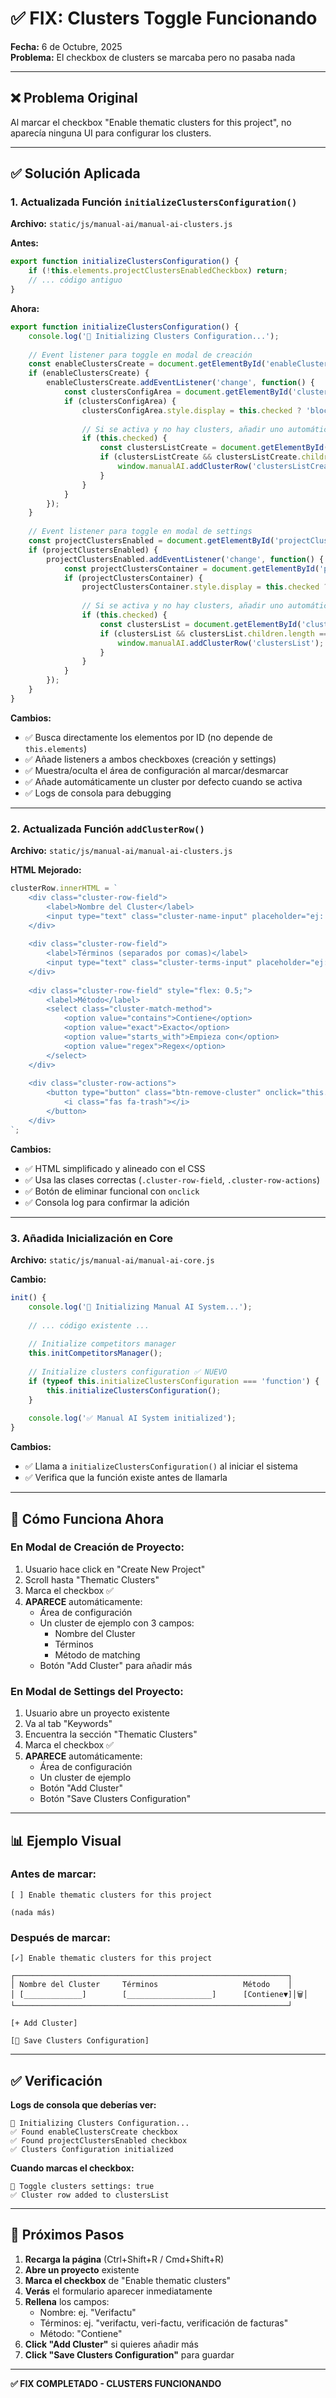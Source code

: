 # ✅ FIX: Clusters Toggle Funcionando

**Fecha:** 6 de Octubre, 2025  
**Problema:** El checkbox de clusters se marcaba pero no pasaba nada

---

## ❌ Problema Original

Al marcar el checkbox "Enable thematic clusters for this project", no aparecía ninguna UI para configurar los clusters.

---

## ✅ Solución Aplicada

### 1. Actualizada Función `initializeClustersConfiguration()`

**Archivo:** `static/js/manual-ai/manual-ai-clusters.js`

**Antes:**
```javascript
export function initializeClustersConfiguration() {
    if (!this.elements.projectClustersEnabledCheckbox) return;
    // ... código antiguo
}
```

**Ahora:**
```javascript
export function initializeClustersConfiguration() {
    console.log('🎯 Initializing Clusters Configuration...');
    
    // Event listener para toggle en modal de creación
    const enableClustersCreate = document.getElementById('enableClustersCreate');
    if (enableClustersCreate) {
        enableClustersCreate.addEventListener('change', function() {
            const clustersConfigArea = document.getElementById('clustersConfigArea');
            if (clustersConfigArea) {
                clustersConfigArea.style.display = this.checked ? 'block' : 'none';
                
                // Si se activa y no hay clusters, añadir uno automáticamente
                if (this.checked) {
                    const clustersListCreate = document.getElementById('clustersListCreate');
                    if (clustersListCreate && clustersListCreate.children.length === 0) {
                        window.manualAI.addClusterRow('clustersListCreate');
                    }
                }
            }
        });
    }
    
    // Event listener para toggle en modal de settings
    const projectClustersEnabled = document.getElementById('projectClustersEnabled');
    if (projectClustersEnabled) {
        projectClustersEnabled.addEventListener('change', function() {
            const projectClustersContainer = document.getElementById('projectClustersContainer');
            if (projectClustersContainer) {
                projectClustersContainer.style.display = this.checked ? 'block' : 'none';
                
                // Si se activa y no hay clusters, añadir uno automáticamente
                if (this.checked) {
                    const clustersList = document.getElementById('clustersList');
                    if (clustersList && clustersList.children.length === 0) {
                        window.manualAI.addClusterRow('clustersList');
                    }
                }
            }
        });
    }
}
```

**Cambios:**
- ✅ Busca directamente los elementos por ID (no depende de `this.elements`)
- ✅ Añade listeners a ambos checkboxes (creación y settings)
- ✅ Muestra/oculta el área de configuración al marcar/desmarcar
- ✅ Añade automáticamente un cluster por defecto cuando se activa
- ✅ Logs de consola para debugging

---

### 2. Actualizada Función `addClusterRow()`

**Archivo:** `static/js/manual-ai/manual-ai-clusters.js`

**HTML Mejorado:**
```javascript
clusterRow.innerHTML = `
    <div class="cluster-row-field">
        <label>Nombre del Cluster</label>
        <input type="text" class="cluster-name-input" placeholder="ej: Verifactu">
    </div>
    
    <div class="cluster-row-field">
        <label>Términos (separados por comas)</label>
        <input type="text" class="cluster-terms-input" placeholder="ej: verifactu, veri-factu">
    </div>
    
    <div class="cluster-row-field" style="flex: 0.5;">
        <label>Método</label>
        <select class="cluster-match-method">
            <option value="contains">Contiene</option>
            <option value="exact">Exacto</option>
            <option value="starts_with">Empieza con</option>
            <option value="regex">Regex</option>
        </select>
    </div>
    
    <div class="cluster-row-actions">
        <button type="button" class="btn-remove-cluster" onclick="this.parentElement.parentElement.remove()">
            <i class="fas fa-trash"></i>
        </button>
    </div>
`;
```

**Cambios:**
- ✅ HTML simplificado y alineado con el CSS
- ✅ Usa las clases correctas (`.cluster-row-field`, `.cluster-row-actions`)
- ✅ Botón de eliminar funcional con `onclick`
- ✅ Consola log para confirmar la adición

---

### 3. Añadida Inicialización en Core

**Archivo:** `static/js/manual-ai/manual-ai-core.js`

**Cambio:**
```javascript
init() {
    console.log('🤖 Initializing Manual AI System...');
    
    // ... código existente ...
    
    // Initialize competitors manager
    this.initCompetitorsManager();
    
    // Initialize clusters configuration ✅ NUEVO
    if (typeof this.initializeClustersConfiguration === 'function') {
        this.initializeClustersConfiguration();
    }
    
    console.log('✅ Manual AI System initialized');
}
```

**Cambios:**
- ✅ Llama a `initializeClustersConfiguration()` al iniciar el sistema
- ✅ Verifica que la función existe antes de llamarla

---

## 🎯 Cómo Funciona Ahora

### En Modal de Creación de Proyecto:

1. Usuario hace click en "Create New Project"
2. Scroll hasta "Thematic Clusters"
3. Marca el checkbox ✅
4. **APARECE** automáticamente:
   - Área de configuración
   - Un cluster de ejemplo con 3 campos:
     - Nombre del Cluster
     - Términos
     - Método de matching
   - Botón "Add Cluster" para añadir más

### En Modal de Settings del Proyecto:

1. Usuario abre un proyecto existente
2. Va al tab "Keywords"
3. Encuentra la sección "Thematic Clusters"
4. Marca el checkbox ✅
5. **APARECE** automáticamente:
   - Área de configuración
   - Un cluster de ejemplo
   - Botón "Add Cluster"
   - Botón "Save Clusters Configuration"

---

## 📊 Ejemplo Visual

### Antes de marcar:
```
[ ] Enable thematic clusters for this project

(nada más)
```

### Después de marcar:
```
[✓] Enable thematic clusters for this project

┌─────────────────────────────────────────────────────────────┐
│ Nombre del Cluster     Términos                   Método    │
│ [_____________]        [___________________]      [Contiene▼]│🗑️│
└─────────────────────────────────────────────────────────────┘

[+ Add Cluster]

[💾 Save Clusters Configuration]
```

---

## ✅ Verificación

**Logs de consola que deberías ver:**
```
🎯 Initializing Clusters Configuration...
✅ Found enableClustersCreate checkbox
✅ Found projectClustersEnabled checkbox
✅ Clusters Configuration initialized
```

**Cuando marcas el checkbox:**
```
🔄 Toggle clusters settings: true
✅ Cluster row added to clustersList
```

---

## 🚀 Próximos Pasos

1. **Recarga la página** (Ctrl+Shift+R / Cmd+Shift+R)
2. **Abre un proyecto** existente
3. **Marca el checkbox** de "Enable thematic clusters"
4. **Verás** el formulario aparecer inmediatamente
5. **Rellena** los campos:
   - Nombre: ej. "Verifactu"
   - Términos: ej. "verifactu, veri-factu, verificación de facturas"
   - Método: "Contiene"
6. **Click "Add Cluster"** si quieres añadir más
7. **Click "Save Clusters Configuration"** para guardar

---

**✅ FIX COMPLETADO - CLUSTERS FUNCIONANDO**

